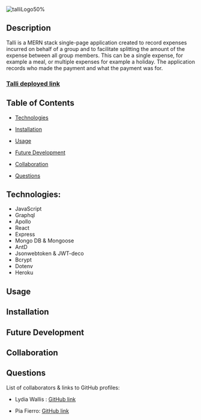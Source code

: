 
![talliLogo50%](https://github.com/wolldog/talli/assets/110208272/35b795b1-2fc3-4cd2-87c5-3958a5ca69b3)

## Description

Talli is a MERN stack single-page application created to record expenses incurred on behalf of a group and to facilitate splitting the amount of the expense between all group members. This can be a single expense, for example a meal, or multiple expenses for example a holiday. The application records who made the payment and what the payment was for.

### [Talli deployed link](https://damp-falls-76467.herokuapp.com/)
 
## Table of Contents

- [Technologies](#technologies)

- [Installation](#installation)

- [Usage](#usage)

- [Future Development](#development)

- [Collaboration](#collaboration)

- [Questions](#questions)

## <a name="technologies"></a>Technologies:

- JavaScript
- Graphql
- Apollo
- React
- Express
- Mongo DB & Mongoose
- AntD
- Jsonwebtoken & JWT-deco
- Bcrypt
- Dotenv
- Heroku

## <a name="usage"></a>Usage
## <a name="installation"></a>Installation
## <a name="development"></a>Future Development
## <a name="collaboration"></a>Collaboration
## <a name="questions"></a>Questions
List of collaborators & links to GitHub profiles:


* Lydia Wallis : 
[ GitHub link](https://github.com/wolldog)

* Pia Fierro: 
[ GitHub link](https://github.com/Pia-Fierro)
